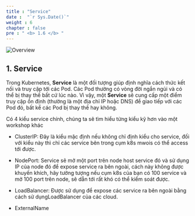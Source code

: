 ```yaml
---
title : "Service"
date :  "`r Sys.Date()`" 
weight : 6 
chapter : false
pre : " <b> 1.6 </b> "
---
```


![Overview](/fcj-ss2-workshop-001/images/1-Basic_concepts./07.png)

## 1. Service

Trong Kubernetes, **Service** là một đối tượng giúp định nghĩa cách thức kết nối và truy cập tới các Pod. Các Pod thường có vòng đời ngắn ngủi và có thể bị thay thế bất cứ lúc nào. Vì vậy, một **Service** sẽ cung cấp một điểm truy cập ổn định (thường là một địa chỉ IP hoặc DNS) để giao tiếp với các Pod đó, bất kể các Pod bị thay thế hay không.

Có 4 kiểu service chính, chúng ta sẽ tìm hiểu từng kiểu kỹ hơn vào một workshop khác

- ClusterIP: Đây là kiểu mặc định nếu không chỉ định kiểu cho service, đối với kiểu này thì chỉ các service bên trong cụm k8s mwois có thể access tới được.

- NodePort: Service sẽ mở một port trên node host service đó và sử dụng IP của node đó để expose service ra bên ngoài, cách này không được khuyến khích, hãy tưởng tượng nếu cụm k8s của bạn có 100 service và mở 100 port trên node, sẽ dẫn tới rất khó có thể kiểm soát được.

- LoadBalancer: Được sử dụng để expose các service ra bên ngoài bằng cách sử dụngLoadBalancer của các cloud.

- ExternalName

